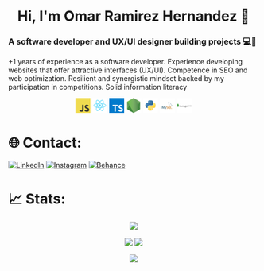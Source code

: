 <h1 align="center">Hi, I'm Omar Ramirez Hernandez 👋</h1>
<!-- <img src="./banner.png"> -->


###   A software developer and UX/UI designer building projects 💻🧠 
+1 years of experience as a software developer. Experience developing websites that offer attractive interfaces (UX/UI). Competence in SEO and web optimization. Resilient and synergistic mindset backed by my participation in competitions. Solid information literacy
<div align="center">
  <code><img height="30" alt="javascript" src="https://raw.githubusercontent.com/github/explore/80688e429a7d4ef2fca1e82350fe8e3517d3494d/topics/javascript/javascript.png"></code>
  <code><img height="30" alt="react" src="https://raw.githubusercontent.com/github/explore/80688e429a7d4ef2fca1e82350fe8e3517d3494d/topics/react/react.png"></code>
  <code><img height="30" alt="typescript" src="https://raw.githubusercontent.com/github/explore/80688e429a7d4ef2fca1e82350fe8e3517d3494d/topics/typescript/typescript.png"></code>
  <code><img height="30" alt="nodejs" src="https://raw.githubusercontent.com/github/explore/80688e429a7d4ef2fca1e82350fe8e3517d3494d/topics/nodejs/nodejs.png"></code> 
  <code><img height="30" alt="python" src="https://raw.githubusercontent.com/github/explore/80688e429a7d4ef2fca1e82350fe8e3517d3494d/topics/python/python.png"></code> 
  <code><img height="30" alt="mysql" src="https://raw.githubusercontent.com/github/explore/80688e429a7d4ef2fca1e82350fe8e3517d3494d/topics/mysql/mysql.png"></code>
  <code><img height="30" alt="mysql" src="https://raw.githubusercontent.com/github/explore/80688e429a7d4ef2fca1e82350fe8e3517d3494d/topics/mongodb/mongodb.png"></code>
</div>



# 🌐 Contact:
 [![LinkedIn](https://img.shields.io/badge/LinkedIn-0077B5?style=for-the-badge&logo=linkedin&logoColor=white)](www.linkedin.com/in/omar-ram-hdz)
 [![Instagram](https://img.shields.io/badge/Instagram-E4405F?style=for-the-badge&logo=instagram&logoColor=white)](https://instagram.com/omar.ram.hdz)
 [![Behance](https://img.shields.io/badge/-Behance-blue?style=for-the-badge&logo=behance&logoColor=white)](https://www.behance.net/omar-ram-hdz)



# 📈 Stats:
<p align="center">
    <img src="https://github-readme-streak-stats.herokuapp.com?user=omar-ram-hdz&theme=react&hide_border=true&border_radius=10&card_width=600&card_height=250"/>
</p>

<p align="center">
    <img src="https://github-readme-stats.vercel.app/api/top-langs/?username=omar-ram-hdz&theme=react&hide_border=true&border_radius=10"/>
    <img src="https://github-readme-stats.vercel.app/api?username=omar-ram-hdz&show_icons=true&theme=react&hide_border=true&border_radius=10" height="180" width="auto"/>
</p>

<p align="center">
   <img src="https://github-profile-trophy.vercel.app/?username=omar-ram-hdz&theme=algolia"/>
</p>
